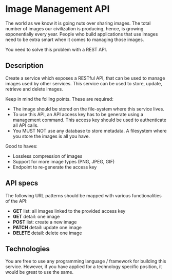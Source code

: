 # Image Management API

The world as we know it is going nuts over sharing images. The total number of
images our civilization is producing, hence, is growing exponentially every
year. People who build applications that use images need to be extra smart
when it comes to managing those images.

You need to solve this problem with a REST API.


## Description

Create a service which exposes a RESTful API, that can be used to manage
images used by other services. This service can be used to store, update,
retrieve and delete images.

Keep in mind the folling points. These are required:
 - The image should be stored on the file-system where this service lives.
 - To use this API, an API access key has to be generate using a management
 command. This access key should be used to authenticate all API calls.
 - You MUST NOT use any database to store metadata. A filesystem where you
 store the images is all you have.

Good to haves:
 - Lossless compression of images
 - Support for more image types (PNG, JPEG, GIF)
 - Endpoint to re-generate the access key 


## API specs

The following URL patterns should be mapped with various functionalities of the
API:

 - **GET** list: all images linked to the provided access key
 - **GET** detail: one image
 - **POST** list: create a new image
 - **PATCH** detail: update one image
 - **DELETE** detail: delete one image


## Technologies

You are free to use any programming language / framework for building this
service. However, if you have applied for a technology specific position, it
would be great to use the same.